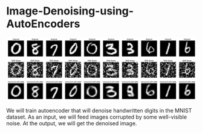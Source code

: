 # Image-Denoising-using-AutoEncoders
![alt text](denoising.png)

We will train autoencoder that will denoise handwritten digits in the MNIST dataset.
As an input, we will feed images corrupted by some well-visible noise. At the output, we will get the denoised image.
